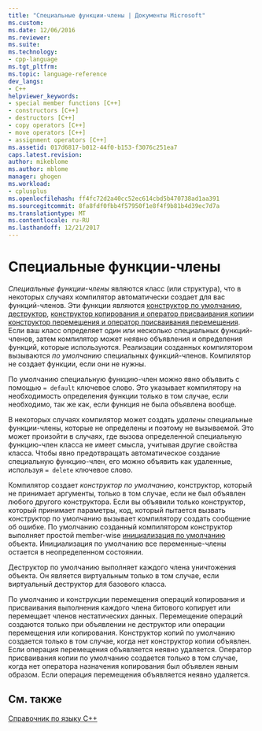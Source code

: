 ```yaml
---
title: "Специальные функции-члены | Документы Microsoft"
ms.custom: 
ms.date: 12/06/2016
ms.reviewer: 
ms.suite: 
ms.technology:
- cpp-language
ms.tgt_pltfrm: 
ms.topic: language-reference
dev_langs:
- C++
helpviewer_keywords:
- special member functions [C++]
- constructors [C++]
- destructors [C++]
- copy operators [C++]
- move operators [C++]
- assignment operators [C++]
ms.assetid: 017d6817-b012-44f0-b153-f3076c251ea7
caps.latest.revision: 
author: mikeblome
ms.author: mblome
manager: ghogen
ms.workload:
- cplusplus
ms.openlocfilehash: ff4fc72d2a40cc52ec614cbd5b470738ad1aa391
ms.sourcegitcommit: 8fa8fdf0fbb4f57950f1e8f4f9b81b4d39ec7d7a
ms.translationtype: MT
ms.contentlocale: ru-RU
ms.lasthandoff: 12/21/2017
---
```

# <a name="special-member-functions"></a>Специальные функции-члены  
  
*Специальные функции-члены* являются класс (или структура), что в некоторых случаях компилятор автоматически создает для вас функций-членов. Эти функции являются [конструктор по умолчанию](constructors-cpp.md#default_constructors), [деструктор](destructors-cpp.md), [конструктор копирования и оператор присваивания копии](copy-constructors-and-copy-assignment-operators-cpp.md)и [конструктор перемещения и оператор присваивания перемещения](move-constructors-and-move-assignment-operators-cpp.md). Если ваш класс определяет один или несколько специальных функций-членов, затем компилятор может неявно объявления и определения функций, которые используются. Реализации созданных компилятором вызываются *по умолчанию* специальных функций-членов. Компилятор не создает функции, если они не нужны.  
  
По умолчанию специальную функцию-член можно явно объявить с помощью `= default` ключевое слово. Это указывает компилятору на необходимость определения функции только в том случае, если необходимо, так же как, если функция не была объявлена вообще. 

В некоторых случаях компилятор может создать *удалены* специальные функции-члены, которые не определены и поэтому не вызываемой. Это может произойти в случаях, где вызова определенной специальную функцию-член класса не имеет смысла, учитывая другие свойства класса. Чтобы явно предотвращать автоматическое создание специальную функцию-член, его можно объявить как удаленные, используя `= delete` ключевое слово.  
  
Компилятор создает *конструктор по умолчанию*, конструктор, который не принимает аргументы, только в том случае, если не был объявлен любого другого конструктора. Если вы объявили только конструктор, который принимает параметры, код, который пытается вызвать конструктор по умолчанию вызывает компилятору создать сообщение об ошибке. По умолчанию созданный компилятором конструктор выполняет простой member-wise [инициализация по умолчанию](initializers.md#default_initialization) объекта. Инициализация по умолчанию все переменные-члены остается в неопределенном состоянии.  
  
Деструктор по умолчанию выполняет каждого члена уничтожения объекта. Он является виртуальным только в том случае, если виртуальный деструктор для базового класса.  
  
По умолчанию и конструкции перемещения операций копирования и присваивания выполнения каждого члена битового копирует или перемещает членов нестатических данных. Перемещение операций создаются только при объявлении не деструктор или операции перемещения или копирования. Конструктор копий по умолчанию создается только в том случае, когда нет конструктор копии объявлен. Если операция перемещения объявляется неявно удаляется. Оператор присваивания копии по умолчанию создается только в том случае, когда нет оператора назначения копирования был объявлен явным образом. Если операция перемещения объявляется неявно удаляется.  
  
## <a name="see-also"></a>См. также  
[Справочник по языку C++](cpp-language-reference.md)  



 
